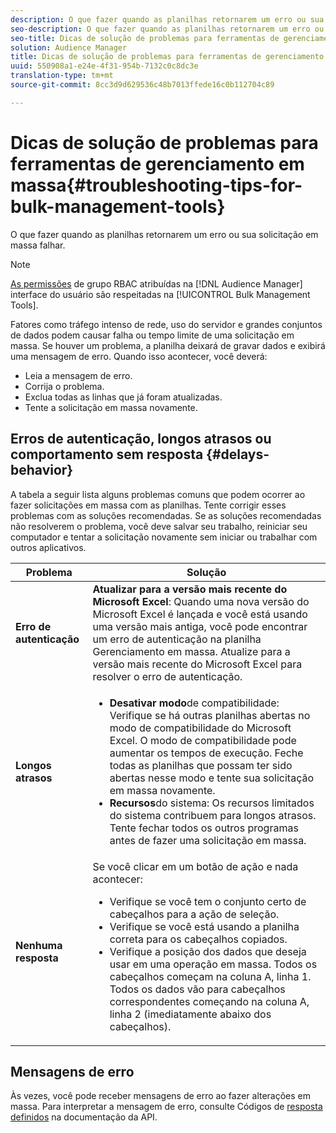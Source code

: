 ```yaml
---
description: O que fazer quando as planilhas retornarem um erro ou sua solicitação em massa falhar.
seo-description: O que fazer quando as planilhas retornarem um erro ou sua solicitação em massa falhar.
seo-title: Dicas de solução de problemas para ferramentas de gerenciamento em massa
solution: Audience Manager
title: Dicas de solução de problemas para ferramentas de gerenciamento em massa
uuid: 550908a1-e24e-4f31-954b-7132c0c8dc3e
translation-type: tm+mt
source-git-commit: 8cc3d9d629536c48b7013ffede16c0b112704c89

---
```



# Dicas de solução de problemas para ferramentas de gerenciamento em massa{#troubleshooting-tips-for-bulk-management-tools}

O que fazer quando as planilhas retornarem um erro ou sua solicitação em massa falhar.



<!-- 

<p>r_bulk_troubleshoot.xml </p>

 -->

>[!NOTE]
>
>[As permissões](../../features/administration/administration-overview.md) de grupo RBAC atribuídas na [!DNL Audience Manager] interface do usuário são respeitadas na [!UICONTROL Bulk Management Tools].

Fatores como tráfego intenso de rede, uso do servidor e grandes conjuntos de dados podem causar falha ou tempo limite de uma solicitação em massa. Se houver um problema, a planilha deixará de gravar dados e exibirá uma mensagem de erro. Quando isso acontecer, você deverá:

* Leia a mensagem de erro.
* Corrija o problema.
* Exclua todas as linhas que já foram atualizadas.
* Tente a solicitação em massa novamente.

## Erros de autenticação, longos atrasos ou comportamento sem resposta {#delays-behavior}

A tabela a seguir lista alguns problemas comuns que podem ocorrer ao fazer solicitações em massa com as planilhas. Tente corrigir esses problemas com as soluções recomendadas. Se as soluções recomendadas não resolverem o problema, você deve salvar seu trabalho, reiniciar seu computador e tentar a solicitação novamente sem iniciar ou trabalhar com outros aplicativos.

<table id="table_AC6FB99402214A4EAC6E709465BB67AF"> 
 <thead> 
  <tr> 
   <th colname="col1" class="entry"> Problema </th> 
   <th colname="col2" class="entry"> Solução </th> 
  </tr> 
 </thead>
 <tbody> 
  <tr> 
   <td colname="col1"> <b>Erro de autenticação</b> </td> 
   <td colname="col2"> 
    <b>Atualizar para a versão mais recente do Microsoft Excel</b>: Quando uma nova versão do Microsoft Excel é lançada e você está usando uma versão mais antiga, você pode encontrar um erro de autenticação na planilha Gerenciamento em massa. Atualize para a versão mais recente do Microsoft Excel para resolver o erro de autenticação.
</td> 
  </tr> 
  <tr> 
   <td colname="col1"> <b>Longos atrasos</b> </td> 
   <td colname="col2"> 
    <ul id="ul_AA6F414024B2475AB1C0B46DC3FF0B36"> 
     <li id="li_ECC83AC39D7142519AA9A223DB8FCF23"> <b>Desativar modo</b>de compatibilidade: Verifique se há outras planilhas abertas no modo de compatibilidade do Microsoft Excel. O modo de compatibilidade pode aumentar os tempos de execução. Feche todas as planilhas que possam ter sido abertas nesse modo e tente sua solicitação em massa novamente. </li> 
     <li id="li_234BFCF563234DE198884F33AB75280D"> <b>Recursos</b>do sistema: Os recursos limitados do sistema contribuem para longos atrasos. Tente fechar todos os outros programas antes de fazer uma solicitação em massa. </li> 
    </ul> </td> 
  </tr> 
  <tr> 
   <td colname="col1"> <b>Nenhuma resposta</b> </td> 
   <td colname="col2">Se você clicar em um botão de ação e nada acontecer: 
    <ul id="ul_142E63CDD556414AB639E51734FEDBCF"> 
     <li id="li_DBB6C819603D46B5AECC9C854FDAFDF1">Verifique se você tem o conjunto certo de cabeçalhos para a ação de seleção. </li> 
     <li id="li_391C9031907A4085BDAD42054960045C">Verifique se você está usando a planilha correta para os cabeçalhos copiados. </li> 
     <li id="li_76A7241989204933858621FAAB5C3408">Verifique a posição dos dados que deseja usar em uma operação em massa. Todos os cabeçalhos começam na coluna A, linha 1. Todos os dados vão para cabeçalhos correspondentes começando na coluna A, linha 2 (imediatamente abaixo dos cabeçalhos). </li> 
    </ul> </td> 
  </tr> 
 </tbody> 
</table>

## Mensagens de erro

Às vezes, você pode receber mensagens de erro ao fazer alterações em massa. Para interpretar a mensagem de erro, consulte Códigos de [resposta definidos](/help/using/api/rest-api-main/aam-api-getting-started.md) na documentação da API.

